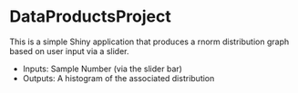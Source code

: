 # DataProductsProject
This is a simple Shiny application that produces a rnorm distribution graph based on user input via a slider.

+ Inputs: Sample Number (via the slider bar)
+ Outputs: A histogram of the associated distribution
